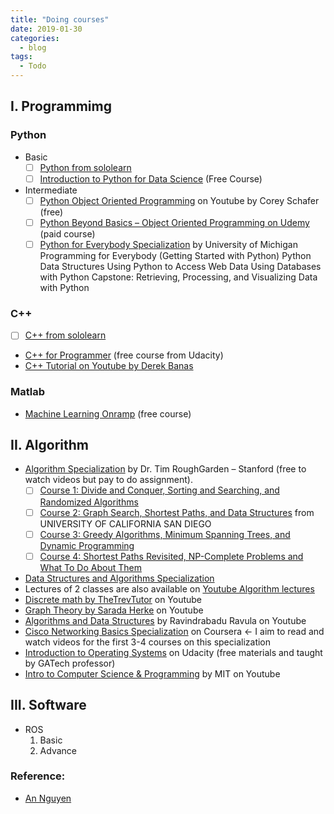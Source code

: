```yaml
---
title: "Doing courses"
date: 2019-01-30
categories:
  - blog
tags:
  - Todo
---
```


## I. Programmimg
### Python
  - Basic 
    - [ ] [Python from sololearn](https://www.sololearn.com/Play/Python/#)
    - [ ] [Introduction to Python for Data Science](https://campus.datacamp.com/courses/intro-to-python-for-data-science/chapter-1-python-basics?ex=11) (Free Course)
  - Intermediate
    - [ ] [Python Object Oriented Programming](https://www.youtube.com/watch?v=ZDa-Z5JzLYM&list=PL-osiE80TeTsqhIuOqKhwlXsIBIdSeYtc) on Youtube by Corey Schafer (free)
    - [ ] [Python Beyond Basics – Object Oriented Programming on Udemy](https://www.udemy.com/course/python-beyond-the-basics-object-oriented-programming/) (paid course)
    - [ ] [Python for Everybody Specialization](https://www.coursera.org/specializations/python) by University of Michigan
      Programming for Everybody (Getting Started with Python)
      Python Data Structures
      Using Python to Access Web Data
      Using Databases with Python
      Capstone: Retrieving, Processing, and Visualizing Data with Python
      
### C++
  - [ ] [C++ from sololearn](https://www.sololearn.com/Play/CPlusPlus)
  - [C++ for Programmer](https://www.udacity.com/course/c-for-programmers--ud210) (free course from Udacity)
  - [C++ Tutorial on Youtube by Derek Banas ](https://www.youtube.com/watch?v=DamuE8TM3xo&list=PLGLfVvz_LVvQ9S8YSV0iDsuEU8v11yP9M)
  
### Matlab
  - [Machine Learning Onramp](https://matlabacademy.mathworks.com/R2019b/portal.html?course=machinelearning#chapter=2&lesson=4&section=1) (free course)

## II. Algorithm
  - [Algorithm Specialization](https://www.coursera.org/specializations/algorithms) by Dr. Tim RoughGarden – Stanford (free to watch videos but pay to do assignment). 
    - [ ] [Course 1: Divide and Conquer, Sorting and Searching, and Randomized Algorithms]()
    - [ ] [Course 2: Graph Search, Shortest Paths, and Data Structures]() from UNIVERSITY OF CALIFORNIA SAN DIEGO
    - [ ] [Course 3: Greedy Algorithms, Minimum Spanning Trees, and Dynamic Programming]()
    - [ ] [Course 4: Shortest Paths Revisited, NP-Complete Problems and What To Do About Them]()
  - [Data Structures and Algorithms Specialization](https://www.coursera.org/specializations/data-structures-algorithms)
  - Lectures of 2 classes are also available on [Youtube Algorithm lectures](https://www.youtube.com/watch?v=yRM3sc57q0c&list=PLXFMmlk03Dt7Q0xr1PIAriY5623cKiH7V) 
  - [Discrete math by TheTrevTutor](https://www.youtube.com/watch?v=tyDKR4FG3Yw&list=PLDDGPdw7e6Ag1EIznZ-m-qXu4XX3A0cIz) on Youtube
  - [Graph Theory by Sarada Herke](https://www.youtube.com/watch?v=eIb1cz06UwI&list=PLGxuz-nmYlQOiIOriTXMEoGoybUC3Jmrn) on Youtube
  - [Algorithms and Data Structures](https://www.youtube.com/playlist?list=PLEbnTDJUr_IeHYw_sfBOJ6gk5pie0yP-0) by Ravindrabadu Ravula on Youtube
  - [Cisco Networking Basics Specialization](https://www.coursera.org/specializations/networking-basics) on Coursera <- I aim to read and watch videos for the first 3-4 courses on this specialization
  - [Introduction to Operating Systems](https://classroom.udacity.com/courses/ud923) on Udacity (free materials and taught by GATech professor)
  - [Intro to Computer Science & Programming](https://www.youtube.com/watch?v=k6U-i4gXkLM&list=PL4C4720A6F225E074) by MIT on Youtube

## III. Software
  - ROS
    1. Basic
    2. Advance
    
### Reference:
  - [An Nguyen](https://scratchrobotics.com/courses/)
  
  
  

